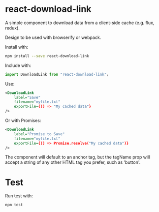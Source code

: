 # react-download-link

A simple component to download data from a client-side cache (e.g. flux, redux).

Design to be used with browserify or webpack.

Install with:

```sh
npm install --save react-download-link
```

Include with:

```js
import DownloadLink from "react-download-link";
```

Use:

```xml
<DownloadLink
	label="Save"
	filename="myfile.txt"
	exportFile={() => "My cached data"}
/>
```

Or with Promises:

```xml
<DownloadLink
	label="Promise to Save"
	filename="myfile.txt"
	exportFile={() => Promise.resolve("My cached data")}
/>
```

The component will default to an anchor tag, but the tagName prop will accept a string of any other HTML tag you prefer, such as 'button'.

# Test

Run test with:

```sh
npm test
```
